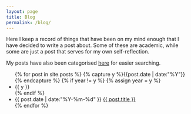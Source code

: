 ```yaml
---
layout: page
title: Blog
permalink: /blog/
---
```


Here I keep a record of things that have been on my mind enough that I have decided to write a post about. Some of these are academic, while some are just a post that serves for my own self-reflection.

My posts have also been categorised <a href="{{ site.baseurl }}/categories/">here</a> for easier searching.

<ul class="listing">
{% for post in site.posts %}
  {% capture y %}{{post.date | date:"%Y"}}{% endcapture %}
  {% if year != y %}
    {% assign year = y %}
    <li class="listing-seperator">{{ y }}</li>
  {% endif %}
  <li class="listing-item">
    <time datetime="{{ post.date | date:"%Y-%m-%d" }}">{{ post.date | date:"%Y-%m-%d" }}</time>
    <a href="{{ site.baseurl }}{{ post.url }}" title="{{ post.title }}">{{ post.title }}</a>
  </li>
{% endfor %}
</ul>
